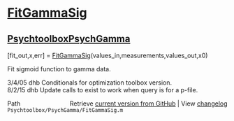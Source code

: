 # [FitGammaSig](FitGammaSig)
## [Psychtoolbox](Psychtoolbox)[PsychGamma](PsychGamma)

[fit\_out,x,err] = [FitGammaSig](FitGammaSig)(values\_in,measurements,values\_out,x0)  
  
Fit sigmoid function to gamma data.  
  
3/4/05  dhb   Conditionals for optimization toolbox version.  
8/2/15  dhb   Update calls to exist to work when query is for a p-file.  




<div class="code_header" style="text-align:right;">
  <span style="float:left;">Path&nbsp;&nbsp;</span> <span class="counter">Retrieve <a href=
  "https://raw.github.com/Psychtoolbox-3/Psychtoolbox-3/beta/Psychtoolbox/PsychGamma/FitGammaSig.m">current version from GitHub</a> | View <a href=
  "https://github.com/Psychtoolbox-3/Psychtoolbox-3/commits/beta/Psychtoolbox/PsychGamma/FitGammaSig.m">changelog</a></span>
</div>
<div class="code">
  <code>Psychtoolbox/PsychGamma/FitGammaSig.m</code>
</div>

